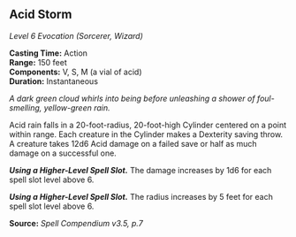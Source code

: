 ## Acid Storm
*Level 6 Evocation (Sorcerer, Wizard)*

**Casting Time:** Action  
**Range:** 150 feet  
**Components:** V, S, M (a vial of acid)  
**Duration:** Instantaneous

*A dark green cloud whirls into being before unleashing a shower of foul-smelling, yellow-green rain.*

Acid rain falls in a 20-foot-radius, 20-foot-high Cylinder centered on a point within range. Each creature in the Cylinder makes a Dexterity saving throw. A creature takes 12d6 Acid damage on a failed save or half as much damage on a successful one.

***Using a Higher-Level Spell Slot.*** The damage increases by 1d6 for each spell slot level above 6.

***Using a Higher-Level Spell Slot.*** The radius increases by 5 feet for each spell slot level above 6.

**Source:** *Spell Compendium v3.5, p.7*